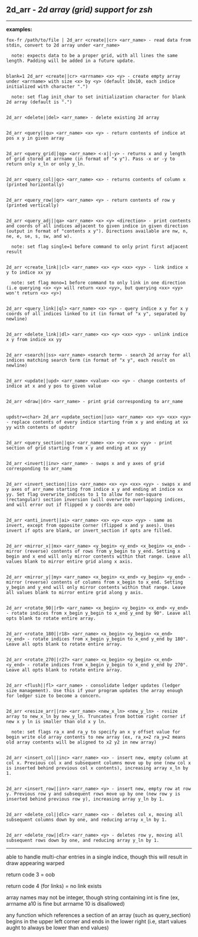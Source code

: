 ‎
=

## 2d_arr - *2d array (grid) support for zsh*

---------------------------------

**examples:**


    fox-fr /path/to/file | 2d_arr <create||cr> <arr_name> - read data from stdin, convert to 2d array under <arr_name>

      note: expects data to be a proper grid, with all lines the same length. Padding will be added in a future update.


    blank=1 2d_arr <create||cr> <arrname> <x> <y> - create empty array under <arrname> with size <x> by <y> (default 10x10, each indice initialized with character ".")

      note: set flag init_char to set initialization character for blank 2d array (default is ".")


    2d_arr <delete||del> <arr_name> - delete existing 2d array


    2d_arr <query||qu> <arr_name> <x> <y> - return contents of indice at pos x y in given array


    2d_arr <query_grid||qg> <arr_name> <-x||-y> - returns x and y length of grid stored at arrname (in format of "x y"). Pass -x or -y to return only x_ln or only y_ln.


    2d_arr <query_col||qc> <arr_name> <x> - returns contents of column x (printed horizontally)


    2d_arr <query_row||qr> <arr_name> <y> - return contents of row y (printed vertically)


    2d_arr <query_adj||qa> <arr_name> <x> <y> <direction> - print contents and coords of all indices adjacent to given indice in given direction (output in format of "contents x y"). Directions available are nw, n, ne, e, se, s, sw, and w).

      note: set flag single=1 before command to only print first adjacent result


    2d_arr <create_link||cl> <arr_name> <x> <y> <xx> <yy> - link indice x y to indice xx yy

      note: set flag mono=1 before command to only link in one direction (i.e querying <x> <y> will return <xx> <yy>, but querying <xx> <yy> won't return <x> <y>)


    2d_arr <query_link||ql> <arr_name> <x> <y> - query indice x y for x y coords of all indices linked to it (in format of "x y", separated by newline)


    2d_arr <delete_link||dl> <arr_name> <x> <y> <xx> <yy> - unlink indice x y from indice xx yy


    2d_arr <search||ss> <arr_name> <search term> - search 2d array for all indices matching search term (in format of "x y", each result on newline)


    2d_arr <update||upd> <arr_name> <value> <x> <y> - change contents of indice at x and y pos to given value


    2d_arr <draw||dr> <arr_name> - print grid corresponding to arr_name


    updstr=<char> 2d_arr <update_section||us> <arr_name> <x> <y> <xx> <yy> - replace contents of every indice starting from x y and ending at xx yy with contents of updstr


    2d_arr <query_section||qs> <arr_name> <x> <y> <xx> <yy> - print section of grid starting from x y and ending at xx yy


    2d_arr <invert||inv> <arr_name> - swaps x and y axes of grid corresponding to arr_name


    2d_arr <invert_section||is> <arr_name> <x> <y> <xx> <yy> - swaps x and y axes of arr_name starting from indice x y and ending at indice xx yy. Set flag overwrite_indices to 1 to allow for non-square (rectangular) section inversion (will overwrite overlapping indices, and will error out if flipped x y coords are oob)


    2d_arr <anti_invert||ai> <arr_name> <x> <y> <xx> <yy> - same as invert, except from opposite corner (flipped x and y axes). Uses invert if opts are blank, or invert_section if opts are filled.


    2d_arr <mirror_x||mx> <arr_name> <y_begin> <y_end> <x_begin> <x_end> - mirror (reverse) contents of rows from y_begin to y_end. Setting x begin and x end will only mirror contents within that range. Leave all values blank to mirror entire grid along x axis.


    2d_arr <mirror_y||my> <arr_name> <x_begin> <x_end> <y_begin> <y_end> - mirror (reverse) contents of columns from x_begin to x_end. Setting y_begin and y_end will only mirror contents within that range. Leave all values blank to mirror entire grid along y axis.


    2d_arr <rotate_90||r9> <arr_name> <x_begin> <y_begin> <x_end> <y_end> - rotate indices from x_begin y_begin to x_end y_end by 90°. Leave all opts blank to rotate entire array.


    2d_arr <rotate_180||r18> <arr_name> <x_begin> <y_begin> <x_end> <y_end> - rotate indices from x_begin y_begin to x_end y_end by 180°. Leave all opts blank to rotate entire array.


    2d_arr <rotate_270||r27> <arr_name> <x_begin> <y_begin> <x_end> <y_end> - rotate indices from x_begin y_begin to x_end y_end by 270°. Leave all opts blank to rotate entire array.


    2d_arr <flush||fl> <arr_name> - consolidate ledger updates (ledger size management). Use this if your program updates the array enough for ledger size to become a concern.


    2d_arr <resize_arr||ra> <arr_name> <new_x_ln> <new_y_ln> - resize array to new_x_ln by new_y_ln. Truncates from bottom right corner if new x y ln is smaller than old x y ln.

      note: set flags ra_x and ra_y to specify an x y offset value for begin write old array contents to new array (ex, ra_x=2 ra_y=2 means old array contents will be aligned to x2 y2 in new array)


    2d_arr <insert_col||inc> <arr_name> <x> - insert new, empty column at col x. Previous col x and subsequent columns move up by one (new col x is inserted behind previous col x contents), increasing array x_ln by 1.


    2d_arr <insert_row||inr> <arr_name> <y> - insert new, empty row at row y. Previous row y and subsequent rows move up by one (new row y is inserted behind previous row y), increasing array y_ln by 1.


    2d_arr <delete_col||dlc> <arr_name> <x> - deletes col x, moving all subsequent columns down by one, and reducing array x_ln by 1.


    2d_arr <delete_row||dlr> <arr_name> <y> - deletes row y, moving all subsequent rows down by one, and reducing array y_ln by 1.




---------------------------------

able to handle multi-char entries in a single indice, though this will result in draw appearing warped

return code 3 = oob

return code 4 (for links) = no link exists

array names may not be integer, though string containing int is fine (ex, arrname a10 is fine but arrname 10 is disallowed)

any function which references a section of an array (such as query_section) begins in the upper left corner and ends in the lower right (i.e, start values aught to always be lower than end values)
